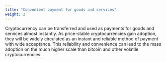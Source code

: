 ```yaml
---
title: "Convenient payment for goods and services"
weight: 2
---
```

Cryptocurrency can be transferred and used as payments for goods and services almost instantly. As price-stable cryptocurrencies gain adoption, they will be widely circulated as an instant and reliable method of payment with wide acceptance. This reliability and convenience can lead to the mass adoption on the much higher scale than bitcoin and other volatile cryptocurrencies.
